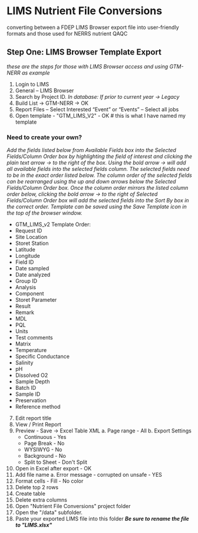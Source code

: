 # LIMS Nutrient File Conversions
converting between a FDEP LIMS Browser export file into user-friendly formats and those used for NERRS nutrient QAQC

## Step One: LIMS Browser Template Export
*these are the steps for those with LIMS Browser access and using GTM-NERR as example*

1. Login to LIMS
2. General – LIMS Browser
3. Search by Project ID. *In database: If prior to current year -> Legacy*
4. Build List -> GTM-NERR -> OK
5. Report Files – Select Interested “Event” or “Events” – Select all jobs
6. Open template - "GTM_LIMS_V2" - OK # this is what I have named my template

### Need to create your own?
*Add the fields listed below from Available Fields box into the Selected Fields/Column Order box by highlighting the field of interest and clicking the plain text arrow -> to the right of the box. Using the bold arrow -> will add all available fields into the selected fields column. The selected fields need to be in the exact order listed below. The column order of the selected fields can be rearranged using the up and down arrows below the Selected Fields/Column Order box. Once the column order mirrors the listed column order below, clicking the bold arrow -> to the right of Selected Fields/Column Order box will add the selected fields into the Sort By box in the correct order. Template can be saved using the Save Template icon in the top of the browser window.*
- GTM_LIMS_v2 Template Order:
- Request ID
- Site Location
- Storet Station
- Latitude
- Longitude
- Field ID
- Date sampled
- Date analyzed
- Group ID
- Analysis
- Component
- Storet Parameter
- Result
- Remark
- MDL
- PQL
-	Units
-	Test comments
-	Matrix
-	Temperature
-	Specific Conductance
-	Salinity
-	pH
-	Dissolved O2
-	Sample Depth
-	Batch ID
-	Sample ID
-	Preservation
-	Reference method

7. Edit report title
8. View / Print Report
9. Preview - Save -> Excel Table XML
  a. Page range - All
  b. Export Settings
    - Continuous - Yes
    - Page Break - No
    - WYSIWYG - No
    - Background - No
    - Split to Sheet - Don't Split
10. Open in Excel after export - OK
11. Add file name
  a. Error message - corrupted on unsafe - YES
12. Format cells - Fill - No color
13. Delete top 2 rows
14. Create table
15. Delete extra columns
16. Open "Nutrient File Conversions" project folder
17. Open the "/data" subfolder.
18. Paste your exported LIMS file into this folder ***Be sure to rename the file to "LIMS.xlsx"***


